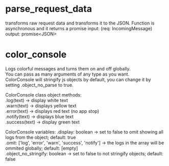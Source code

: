 # parse_request_data
transforms raw request data and transforms it to the JSON.
Function is asynchronous and it returns a promise
input: (req: IncomingMessage)
output: promise\<JSON\>


# color_console
Logs colorful messages and turns them on and off globally.  
You can pass as many arguments of any type as you want.  
ColorConsole will stringify js objects by default, you can change it by setting .object_no_parse to true.  

ColorConsole class object methods:  
.log(text) -> display white text  
.warn(text) -> displays yellow text  
.error(text) -> displays red text (no app stop)  
.notify(text) -> displays blue text  
.success(text) -> display green text  

ColorConsole variables:
.display: boolean -> set to false to omit showing all logs from the object; default: true  
.omit: ['log', 'error', 'warn', 'success', 'notify'] -> the logs in the array will be ommited globally; default: [empty]  
.object_no_stringify: boolean -> set to false to not stringify objects; default: false